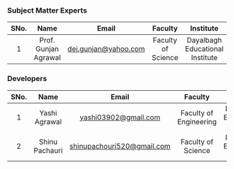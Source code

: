 
### Subject Matter Experts
| SNo. | Name | Email | Faculty | Institute  |
| :---: | :---: | :---: | :---: | :---: |
| 1 | Prof. Gunjan Agrawal | dei.gunjan@yahoo.com | Faculty of Science | Dayalbagh Educational Institute |

### Developers
| SNo. | Name | Email | Faculty | Institute |
| :---: | :---: | :---: | :---: | :---: |
| 1 | Yashi Agrawal | yashi03902@gmail.com | Faculty of Engineering | Dayalbagh Educational Institute |
| 2 | Shinu Pachauri | shinupachouri520@gmail.com | Faculty of Science | Dayalbagh Educational Institute |
